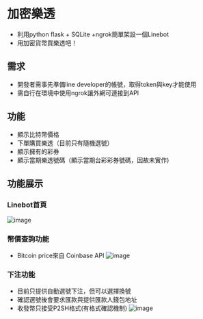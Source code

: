 # 加密樂透
- 利用python flask + SQLite +ngrok簡單架設一個Linebot
- 用加密貨幣買樂透吧！

## 需求
- 開發者需事先準備line developer的帳號，取得token與key才能使用
- 需自行在環境中使用ngrok讓外網可連接到API

## 功能
- 顯示比特幣價格
- 下單購買樂透（目前只有隨機選號）
- 顯示擁有的彩券
- 顯示當期樂透號碼（顯示當期台彩彩券號碼，因故未實作)

## 功能展示

### Linebot首頁
![image](https://github.com/Alan-Cheng/lottery_project/blob/main/DEMO/linebot.png)

### 幣價查詢功能
- Bitcoin price來自 Coinbase API
![image](https://github.com/Alan-Cheng/lottery_project/blob/main/DEMO/show_price.jpg)

### 下注功能
- 目前只提供自動選號下注，但可以選擇換號
- 確認選號後會要求匯款與提供匯款人錢包地址
- 收發幣只接受P2SH格式(有格式確認機制)
![image](https://github.com/Alan-Cheng/lottery_project/blob/main/DEMO/bet.jpg)

